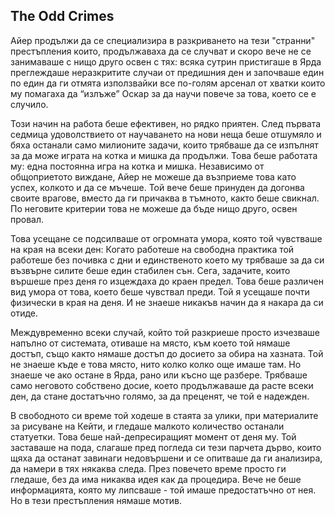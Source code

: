 
The Odd Crimes
---

Айер продължи да се специализира в разкриването на тези "странни" престъпления които, продължаваха да се случват и скоро вече не се занимаваше с нищо друго освен с тях: всяка сутрин пристигаше в Ярда преглеждаше неразкритите случаи от предишния ден и започваше един по един да ги отмята използвайки все по-голям арсенал от хватки които му помагаха да “излъже” Оскар за да научи повече за това, което се е случило.

Този начин на работа беше ефективен, но рядко приятен. След първата седмица удоволствието от научаването на нови неща беше отшумяло и бяха останали само милионите задачи, които трябваше да се изпълнят за да може играта на котка и мишка да продължи. Това беше работата му: една постоянна игра на котка и мишка. Независимо от общоприетото виждане, Айер не можеше да възприеме това като успех, колкото и да се мъчеше. Той вече беше принуден да догонва своите врагове, вместо да ги причаква в тъмното, както беше свикнал. По неговите критерии това не можеше да бъде нищо друго, освен провал.

Това усещане се подсилваше от огромната умора, която той чувстваше на края на всеки  ден: Когато работеше на свободна практика той работеше без почивка с дни и единственото което му трябваше за да си възвърне силите беше един стабилен сън. Сега, задачите, които вършеше през деня го изцеждаха до краен предел. Това беше различен вид умора от това, което беше чувствал преди. Той я усещаше почти физически в края на деня. И не знаеше никакъв начин да я накара да си отиде.

Междувременно всеки случай, който той разкриеше просто изчезваше напълно от системата, отиваше на място, към което той нямаше достъп, също както нямаше достъп до досието за обира на хазната. Той не знаеше къде е това място, нито колко колко още имаше там. Но знаеше че ако остане в Ярда, рано или късно ще разбере. Трябваше само неговото собствено досие, което продължаваше да расте всеки ден, да стане достатъчно голямо, за да преценят, че той е надежден.




В свободното си време той ходеше в стаята за улики, при материалите за рисуване на Кейти, и гледаше малкото количество останали статуетки. Това беше най-депресиращият момент от деня му. Той заставаше на пода, слагаше пред погледа си тези парчета дърво, които щяха да останат завинаги недовършени и се опитваше да ги анализира, да намери в тях някаква следа. През повечето време просто ги гледаше, без да има никаква идея как да процедира. Вече не беше информацията, която му липсваше - той имаше предостатъчно от нея. Но в тези престъпления нямаше мотив.




